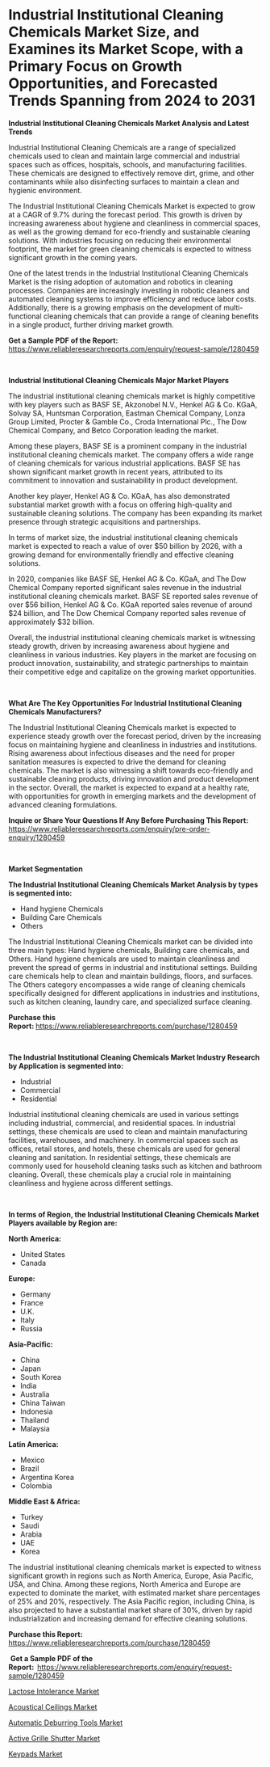 <p><h1>Industrial Institutional Cleaning Chemicals Market Size, and Examines its Market Scope, with a Primary Focus on Growth Opportunities, and Forecasted Trends Spanning from 2024 to 2031</h1></p><p><strong>Industrial Institutional Cleaning Chemicals Market Analysis and Latest Trends</strong></p>
<p><p>Industrial Institutional Cleaning Chemicals are a range of specialized chemicals used to clean and maintain large commercial and industrial spaces such as offices, hospitals, schools, and manufacturing facilities. These chemicals are designed to effectively remove dirt, grime, and other contaminants while also disinfecting surfaces to maintain a clean and hygienic environment.</p><p>The Industrial Institutional Cleaning Chemicals Market is expected to grow at a CAGR of 9.7% during the forecast period. This growth is driven by increasing awareness about hygiene and cleanliness in commercial spaces, as well as the growing demand for eco-friendly and sustainable cleaning solutions. With industries focusing on reducing their environmental footprint, the market for green cleaning chemicals is expected to witness significant growth in the coming years.</p><p>One of the latest trends in the Industrial Institutional Cleaning Chemicals Market is the rising adoption of automation and robotics in cleaning processes. Companies are increasingly investing in robotic cleaners and automated cleaning systems to improve efficiency and reduce labor costs. Additionally, there is a growing emphasis on the development of multi-functional cleaning chemicals that can provide a range of cleaning benefits in a single product, further driving market growth.</p></p>
<p><strong>Get a Sample PDF of the Report:&nbsp;</strong> <a href="https://www.reliableresearchreports.com/enquiry/request-sample/1280459">https://www.reliableresearchreports.com/enquiry/request-sample/1280459</a></p>
<p>&nbsp;</p>
<p><strong>Industrial Institutional Cleaning Chemicals Major Market Players</strong></p>
<p><p>The industrial institutional cleaning chemicals market is highly competitive with key players such as BASF SE, Akzonobel N.V., Henkel AG & Co. KGaA, Solvay SA, Huntsman Corporation, Eastman Chemical Company, Lonza Group Limited, Procter & Gamble Co., Croda International Plc., The Dow Chemical Company, and Betco Corporation leading the market.</p><p>Among these players, BASF SE is a prominent company in the industrial institutional cleaning chemicals market. The company offers a wide range of cleaning chemicals for various industrial applications. BASF SE has shown significant market growth in recent years, attributed to its commitment to innovation and sustainability in product development.</p><p>Another key player, Henkel AG & Co. KGaA, has also demonstrated substantial market growth with a focus on offering high-quality and sustainable cleaning solutions. The company has been expanding its market presence through strategic acquisitions and partnerships.</p><p>In terms of market size, the industrial institutional cleaning chemicals market is expected to reach a value of over $50 billion by 2026, with a growing demand for environmentally friendly and effective cleaning solutions.</p><p>In 2020, companies like BASF SE, Henkel AG & Co. KGaA, and The Dow Chemical Company reported significant sales revenue in the industrial institutional cleaning chemicals market. BASF SE reported sales revenue of over $56 billion, Henkel AG & Co. KGaA reported sales revenue of around $24 billion, and The Dow Chemical Company reported sales revenue of approximately $32 billion.</p><p>Overall, the industrial institutional cleaning chemicals market is witnessing steady growth, driven by increasing awareness about hygiene and cleanliness in various industries. Key players in the market are focusing on product innovation, sustainability, and strategic partnerships to maintain their competitive edge and capitalize on the growing market opportunities.</p></p>
<p>&nbsp;</p>
<p><strong>What Are The Key Opportunities For Industrial Institutional Cleaning Chemicals Manufacturers?</strong></p>
<p><p>The Industrial Institutional Cleaning Chemicals market is expected to experience steady growth over the forecast period, driven by the increasing focus on maintaining hygiene and cleanliness in industries and institutions. Rising awareness about infectious diseases and the need for proper sanitation measures is expected to drive the demand for cleaning chemicals. The market is also witnessing a shift towards eco-friendly and sustainable cleaning products, driving innovation and product development in the sector. Overall, the market is expected to expand at a healthy rate, with opportunities for growth in emerging markets and the development of advanced cleaning formulations.</p></p>
<p><strong>Inquire or Share Your Questions If Any Before Purchasing This Report:</strong> <a href="https://www.reliableresearchreports.com/enquiry/pre-order-enquiry/1280459">https://www.reliableresearchreports.com/enquiry/pre-order-enquiry/1280459</a></p>
<p>&nbsp;</p>
<p><strong>Market Segmentation</strong></p>
<p><strong>The Industrial Institutional Cleaning Chemicals Market Analysis by types is segmented into:</strong></p>
<p><ul><li>Hand hygiene Chemicals</li><li>Building Care Chemicals</li><li>Others</li></ul></p>
<p><p>The Industrial Institutional Cleaning Chemicals market can be divided into three main types: Hand hygiene chemicals, Building care chemicals, and Others. Hand hygiene chemicals are used to maintain cleanliness and prevent the spread of germs in industrial and institutional settings. Building care chemicals help to clean and maintain buildings, floors, and surfaces. The Others category encompasses a wide range of cleaning chemicals specifically designed for different applications in industries and institutions, such as kitchen cleaning, laundry care, and specialized surface cleaning.</p></p>
<p><strong>Purchase this Report:&nbsp;</strong><a href="https://www.reliableresearchreports.com/purchase/1280459">https://www.reliableresearchreports.com/purchase/1280459</a></p>
<p>&nbsp;</p>
<p><strong>The Industrial Institutional Cleaning Chemicals Market Industry Research by Application is segmented into:</strong></p>
<p><ul><li>Industrial</li><li>Commercial</li><li>Residential</li></ul></p>
<p><p>Industrial institutional cleaning chemicals are used in various settings including industrial, commercial, and residential spaces. In industrial settings, these chemicals are used to clean and maintain manufacturing facilities, warehouses, and machinery. In commercial spaces such as offices, retail stores, and hotels, these chemicals are used for general cleaning and sanitation. In residential settings, these chemicals are commonly used for household cleaning tasks such as kitchen and bathroom cleaning. Overall, these chemicals play a crucial role in maintaining cleanliness and hygiene across different settings.</p></p>
<p>&nbsp;</p>
<p><strong>In terms of Region, the Industrial Institutional Cleaning Chemicals Market Players available by Region are:</strong></p>
<p>
    <p> <strong> North America: </strong>
        <ul>
            <li>United States</li>
            <li>Canada</li>
        </ul>
        </p> 
    <p> <strong> Europe: </strong>
        <ul>
            <li>Germany</li>
            <li>France</li>
            <li>U.K.</li>
            <li>Italy</li>
            <li>Russia</li>
        </ul>
        </p> 
    <p> <strong> Asia-Pacific: </strong>
        <ul>
            <li>China</li>
            <li>Japan</li>
            <li>South Korea</li>
            <li>India</li>
            <li>Australia</li>
            <li>China Taiwan</li>
            <li>Indonesia</li>
            <li>Thailand</li>
            <li>Malaysia</li>
        </ul>
        </p> 
    <p> <strong> Latin America: </strong>
        <ul>
            <li>Mexico</li>
            <li>Brazil</li>
            <li>Argentina Korea</li>
            <li>Colombia</li>
        </ul>
        </p> 
    <p> <strong> Middle East & Africa: </strong>
        <ul>
            <li>Turkey</li>
            <li>Saudi</li>
            <li>Arabia</li>
            <li>UAE</li>
            <li>Korea</li>
        </ul>
    </p>
    </p>
<p><p>The industrial institutional cleaning chemicals market is expected to witness significant growth in regions such as North America, Europe, Asia Pacific, USA, and China. Among these regions, North America and Europe are expected to dominate the market, with estimated market share percentages of 25% and 20%, respectively. The Asia Pacific region, including China, is also projected to have a substantial market share of 30%, driven by rapid industrialization and increasing demand for effective cleaning solutions.</p></p>
<p><strong>Purchase this Report: </strong><a href="https://www.reliableresearchreports.com/purchase/1280459">https://www.reliableresearchreports.com/purchase/1280459</a></p>
<p>&nbsp;<strong>Get a Sample PDF of the Report:&nbsp;&nbsp;</strong><a href="https://www.reliableresearchreports.com/enquiry/request-sample/1280459">https://www.reliableresearchreports.com/enquiry/request-sample/1280459</a></p>
<p><strong></strong></p>
<p><p><a href="https://medium.com/@jasonmartin866/lactose-intolerance-market-insight-market-trends-growth-forecasted-from-2024-to-2031-1a7d5c6cce31">Lactose Intolerance Market</a></p><p><a href="https://medium.com/@jeremybates83/acoustical-ceilings-market-size-cagr-trends-2024-2030-40ca20a6e808">Acoustical Ceilings Market</a></p><p><a href="https://medium.com/@kcekkboop72786/automatic-deburring-tools-market-size-reveals-the-best-marketing-channels-in-global-industry-fbd78e7193ae">Automatic Deburring Tools Market</a></p><p><a href="https://medium.com/@jasonmartin866/active-grille-shutter-market-analysis-and-sze-forecasted-for-period-from-2024-to-2031-228054ee3a68">Active Grille Shutter Market</a></p><p><a href="https://medium.com/@jeremybates83/decoding-keypads-market-metrics-market-share-trends-and-growth-patterns-34a1e88079c0">Keypads Market</a></p></p>